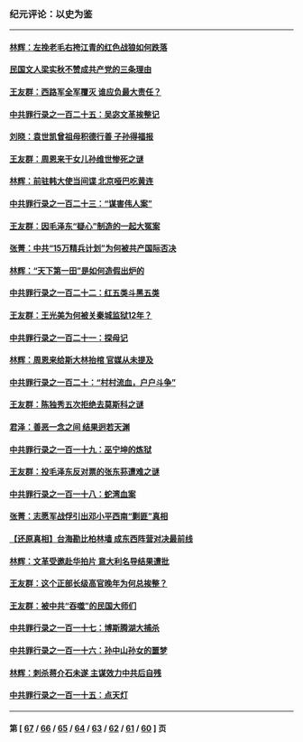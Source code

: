 ### 纪元评论：以史为鉴
---
#### [林辉：左挽老毛右挎江青的红色战狼如何跌落](../../pages/nsc1028/n13979615.md) 
#### [民国文人梁实秋不赞成共产党的三条理由](../../pages/nsc1028/n13979403.md) 
#### [王友群：西路军全军覆灭 谁应负最大责任？](../../pages/nsc1028/n13975235.md) 
#### [中共罪行录之一百二十五：吴宓文革挨整记](../../pages/nsc1028/n13975630.md) 
#### [刘晓：袁世凯曾祖母积德行善 子孙得福报](../../pages/nsc1028/n13975138.md) 
#### [王友群：周恩来干女儿孙维世惨死之谜](../../pages/nsc1028/n13972452.md) 
#### [林辉：前驻韩大使当间谍 北京哑巴吃黄连](../../pages/nsc1028/n13971434.md) 
#### [中共罪行录之一百二十三：“谋害伟人案”](../../pages/nsc1028/n13972044.md) 
#### [王友群：因毛泽东“疑心”制造的一起大冤案](../../pages/nsc1028/n13967794.md) 
#### [张菁：中共“15万精兵计划”为何被共产国际否决](../../pages/nsc1028/n13967677.md) 
#### [林辉：“天下第一田”是如何造假出炉的](../../pages/nsc1028/n13965823.md) 
#### [中共罪行录之一百二十二：红五类斗黑五类](../../pages/nsc1028/n13965024.md) 
#### [王友群：王光美为何被关秦城监狱12年？](../../pages/nsc1028/n13963422.md) 
#### [中共罪行录之一百二十一：探母记](../../pages/nsc1028/n13961437.md) 
#### [林辉：周恩来给斯大林抬棺 官媒从未提及](../../pages/nsc1028/n13961173.md) 
#### [中共罪行录之一百二十：“村村流血，户户斗争”](../../pages/nsc1028/n13959433.md) 
#### [王友群：陈独秀五次拒绝去莫斯科之谜](../../pages/nsc1028/n13957232.md) 
#### [君泽：善恶一念之间 结果迥若天渊](../../pages/nsc1028/n13954961.md) 
#### [中共罪行录之一百一十九：巫宁坤的炼狱](../../pages/nsc1028/n13953203.md) 
#### [王友群：投毛泽东反对票的张东荪遭难之谜](../../pages/nsc1028/n13951901.md) 
#### [中共罪行录之一百一十八：蛇湾血案](../../pages/nsc1028/n13950784.md) 
#### [张菁：志愿军战俘引出邓小平西南“剿匪”真相](../../pages/nsc1028/n13950241.md) 
#### [【还原真相】台海勘比柏林墙 成东西阵营对决最前线](../../pages/nsc1028/n13948147.md) 
#### [林辉：文革受邀赴华拍片 意大利名导结果遭批](../../pages/nsc1028/n13945883.md) 
#### [王友群：这个正部长级高官晚年为何总挨整？](../../pages/nsc1028/n13943816.md) 
#### [王友群：被中共“吞噬”的民国大师们](../../pages/nsc1028/n13942620.md) 
#### [中共罪行录之一百一十七：博斯腾湖大捕杀](../../pages/nsc1028/n13939864.md) 
#### [中共罪行录之一百一十六：孙中山孙女的噩梦](../../pages/nsc1028/n13937214.md) 
#### [林辉：刺杀蒋介石未遂 主谋效力中共后自残](../../pages/nsc1028/n13935457.md) 
#### [中共罪行录之一百一十五：点天灯](../../pages/nsc1028/n13935336.md) 

---
#### 第 [ [67](./67.md) / [66](./66.md) / [65](./65.md) / [64](./64.md) / [63](./63.md) / [62](./62.md) / [61](./61.md) / [60](./60.md) ] 页
